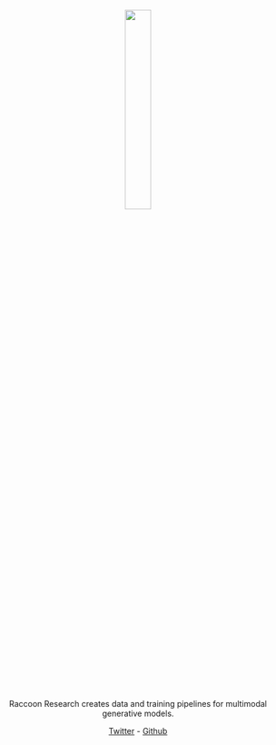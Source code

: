 <center><img src="ai16z.png" width="30%" style="padding: 2em" />

Raccoon Research creates data and training pipelines for multimodal generative models.

[Twitter](https://twitter.com/pmarca) - [Github](https://github.com/ai16z)
</center>